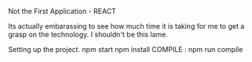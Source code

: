 Not the First Application - REACT

Its actually embarassing to see how much time it is taking for me to get a grasp on the technology. I shouldn't be this lame.

Setting up the project.
npm start
npm install
COMPILE : npm run compile
